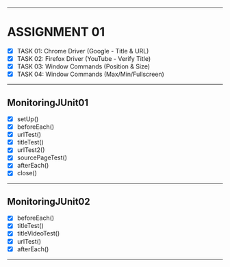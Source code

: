 ___
# ASSIGNMENT 01

- [x] TASK 01: Chrome Driver (Google - Title & URL)
- [x] TASK 02: Firefox Driver (YouTube - Verify Title)
- [x] TASK 03: Window Commands (Position & Size)
- [x] TASK 04: Window Commands (Max/Min/Fullscreen)

---

## MonitoringJUnit01

- [x] setUp()
- [x] beforeEach()
- [x] urlTest()
- [x] titleTest()
- [x] urlTest2()
- [x] sourcePageTest()
- [x] afterEach()
- [x] close()

---

## MonitoringJUnit02

- [x] beforeEach()
- [x] titleTest()
- [x] titleVideoTest()
- [x] urlTest()
- [x] afterEach()

---